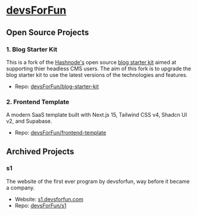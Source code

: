 # [devsForFun](https://devsforfun.com)

## Open Source Projects

### 1. Blog Starter Kit

This is a fork of the [Hashnode's](https://hashnode.com) open source [blog starter kit](https://github.com/Hashnode/starter-kit) aimed at supporting thier headless CMS users. The aim of this fork is to upgrade the blog starter kit to use the latest versions of the technologies and features.

- Repo: [devsForFun/blog-starter-kit](https://github.com/devsForFun/blog-starter-kit)

### 2. Frontend Template

A modern SaaS template built with Next.js 15, Tailwind CSS v4, Shadcn UI v2, and Supabase.

- Repo: [devsForFun/frontend-template](https://github.com/devsForFun/frontend-template)

## Archived Projects

### s1

The website of the first ever program by devsforfun, way before it became a company.

- Website: [s1.devsforfun.com](https://s1.devsforfun.com)
- Repo: [devsForFun/s1](https://github.com/devsForFun/s1)
